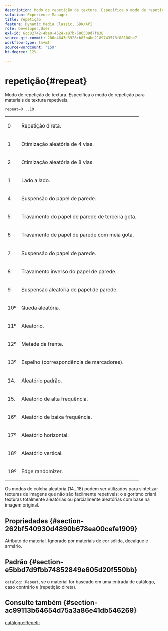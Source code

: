 ```yaml
---
description: Modo de repetição de textura. Especifica o modo de repetição para materiais de textura repetíveis.
solution: Experience Manager
title: repetição
feature: Dynamic Media Classic, SDK/API
role: Developer,User
exl-id: 6cc82742-4ba0-4524-a87b-586539d7fe38
source-git-commit: 206e4643e3926cb85b4be2189743578f88180be7
workflow-type: tm+mt
source-wordcount: '159'
ht-degree: 12%

---
```


# repetição{#repeat}

Modo de repetição de textura. Especifica o modo de repetição para materiais de textura repetíveis.

`repeat=0...19`

<table id="simpletable_0D54E62EAF50482A95EDE166D0645D9E"> 
 <tr class="strow"> 
  <td class="stentry"> <p>0 </p> </td> 
  <td class="stentry"> <p>Repetição direta. </p> </td> 
 </tr> 
 <tr class="strow"> 
  <td class="stentry"> <p>1 </p> </td> 
  <td class="stentry"> <p>Otimização aleatória de 4 vias. </p> </td> 
 </tr> 
 <tr class="strow"> 
  <td class="stentry"> <p>2 </p> </td> 
  <td class="stentry"> <p>Otimização aleatória de 8 vias. </p> </td> 
 </tr> 
 <tr class="strow"> 
  <td class="stentry"> <p>1 </p> </td> 
  <td class="stentry"> <p>Lado a lado. </p> </td> 
 </tr> 
 <tr class="strow"> 
  <td class="stentry"> <p>4 </p> </td> 
  <td class="stentry"> <p>Suspensão do papel de parede. </p> </td> 
 </tr> 
 <tr class="strow"> 
  <td class="stentry"> <p>5 </p> </td> 
  <td class="stentry"> <p>Travamento do papel de parede de terceira gota. </p> </td> 
 </tr> 
 <tr class="strow"> 
  <td class="stentry"> <p>6 </p> </td> 
  <td class="stentry"> <p>Travamento de papel de parede com meia gota. </p> </td> 
 </tr> 
 <tr class="strow"> 
  <td class="stentry"> <p>7 </p> </td> 
  <td class="stentry"> <p>Suspensão do papel de parede. </p> </td> 
 </tr> 
 <tr class="strow"> 
  <td class="stentry"> <p>8 </p> </td> 
  <td class="stentry"> <p>Travamento inverso do papel de parede. </p> </td> 
 </tr> 
 <tr class="strow"> 
  <td class="stentry"> <p>9 </p> </td> 
  <td class="stentry"> <p>Suspensão aleatória de papel de parede. </p> </td> 
 </tr> 
 <tr class="strow"> 
  <td class="stentry"> <p>10º </p> </td> 
  <td class="stentry"> <p>Queda aleatória. </p> </td> 
 </tr> 
 <tr class="strow"> 
  <td class="stentry"> <p>11º </p> </td> 
  <td class="stentry"> <p>Aleatório. </p> </td> 
 </tr> 
 <tr class="strow"> 
  <td class="stentry"> <p>12º </p> </td> 
  <td class="stentry"> <p>Metade da frente. </p> </td> 
 </tr> 
 <tr class="strow"> 
  <td class="stentry"> <p>13º </p> </td> 
  <td class="stentry"> <p>Espelho (correspondência de marcadores). </p> </td> 
 </tr> 
 <tr class="strow"> 
  <td class="stentry"> <p>14. </p> </td> 
  <td class="stentry"> <p>Aleatório padrão. </p> </td> 
 </tr> 
 <tr class="strow"> 
  <td class="stentry"> <p>15. </p> </td> 
  <td class="stentry"> <p>Aleatório de alta frequência. </p> </td> 
 </tr> 
 <tr class="strow"> 
  <td class="stentry"> <p>16º </p> </td> 
  <td class="stentry"> <p>Aleatório de baixa frequência. </p> </td> 
 </tr> 
 <tr class="strow"> 
  <td class="stentry"> <p>17º </p> </td> 
  <td class="stentry"> <p>Aleatório horizontal. </p> </td> 
 </tr> 
 <tr class="strow"> 
  <td class="stentry"> <p>18º </p> </td> 
  <td class="stentry"> <p>Aleatório vertical. </p> </td> 
 </tr> 
 <tr class="strow"> 
  <td class="stentry"> <p>19º </p> </td> 
  <td class="stentry"> <p>Edge randomizer. </p> </td> 
 </tr> 
</table>

Os modos de colcha aleatória (14...18) podem ser utilizados para sintetizar texturas de imagens que não são facilmente repetíveis; o algoritmo criará texturas totalmente aleatórias ou parcialmente aleatórias com base na imagem original.

## Propriedades {#section-262bf540930d4890b678ea00cefe1909}

Atributo de material. Ignorado por materiais de cor sólida, decalque e armário.

## Padrão {#section-e5bbd7d9fbb74852849e605d20f550bb}

`catalog::Repeat`, se o material for baseado em uma entrada de catálogo, caso contrário  `0` (repetição direta).

## Consulte também {#section-ac99113b64654d75a3a86e41db546269}

[catálogo::Repetir](../../../../../ir-api/material-cat/image-rendering-api-ref/c-ir-material-catalog/c-ir-material-data-reference/r-ir-cat-repeat.md#reference-20e149211e1f4e8285db5ecb83c1902e)
